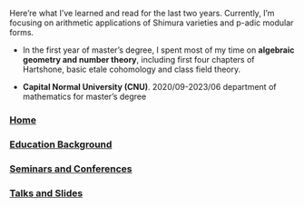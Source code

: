 
Here’re what I’ve learned and read for the last two years. Currently, I’m focusing on arithmetic applications of Shimura varieties and p-adic modular forms.

- In the first year of master’s degree, I spent most of my time on **algebraic geometry and number theory**, including first four chapters of Hartshone, basic etale cohomology and class field theory.

- **Capital Normal University (CNU)**.    2020/09-2023/06
department of mathematics for master’s degree 

### [Home](https://ym-tang.github.io/Home/)
### [Education Background](https://ym-tang.github.io/Educational/)
### [Seminars and Conferences](https://ym-tang.github.io/Seminars/)
### [Talks and Slides](https://ym-tang.github.io/Talks/)
